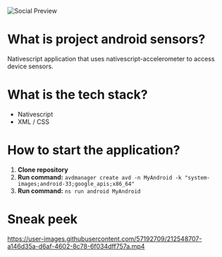 ![Social Preview](https://user-images.githubusercontent.com/57192709/226370103-407f3ca0-ea40-4f8a-a9ff-99d57b1b7fa2.png)
# What is project android sensors?
Nativescript application that uses nativescript-accelerometer to access device sensors.

# What is the tech stack?
- Nativescript
- XML / CSS

# How to start the application?
1. **Clone repository**
2. **Run command:**  `avdmanager create avd -n MyAndroid -k "system-images;android-33;google_apis;x86_64"`
2. **Run command:**  `ns run android MyAndroid`

# Sneak peek
https://user-images.githubusercontent.com/57192709/212548707-a146d35a-d6af-4602-8c78-6f034dff757a.mp4

